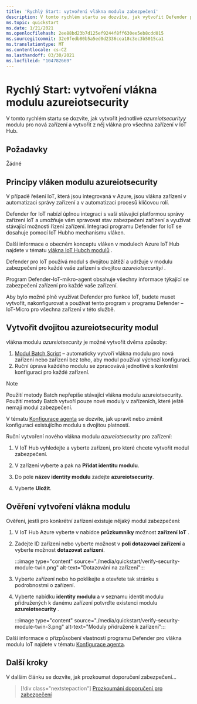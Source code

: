 ```yaml
---
title: 'Rychlý Start: vytvoření vlákna modulu zabezpečení'
description: V tomto rychlém startu se dozvíte, jak vytvořit Defender pro modul IoT pro použití s Azure Defenderem pro IoT.
ms.topic: quickstart
ms.date: 1/21/2021
ms.openlocfilehash: 2ee88bd23b7d125ef9244f8ff630ee5eb8cdd015
ms.sourcegitcommit: 32e0fedb80b5a5ed0d2336cea18c3ec3b5015ca1
ms.translationtype: MT
ms.contentlocale: cs-CZ
ms.lasthandoff: 03/30/2021
ms.locfileid: "104782669"
---
```

# <a name="quickstart-create-an-azureiotsecurity-module-twin"></a>Rychlý Start: vytvoření vlákna modulu azureiotsecurity

V tomto rychlém startu se dozvíte, jak vytvořit jednotlivé _azureiotsecurityy_ modulu pro nová zařízení a vytvořit z něj vlákna pro všechna zařízení v IoT Hub.

## <a name="prerequisites"></a>Požadavky

Žádné

## <a name="understanding-azureiotsecurity-module-twins"></a>Principy vláken modulu azureiotsecurity

V případě řešení IoT, která jsou integrovaná v Azure, jsou vlákna zařízení v automatizaci správy zařízení a v automatizaci procesů klíčovou rolí.

Defender for IoT nabízí úplnou integraci s vaší stávající platformou správy zařízení IoT a umožňuje vám spravovat stav zabezpečení zařízení a využívat stávající možnosti řízení zařízení.
Integraci programu Defender for IoT se dosahuje pomocí IoT Hubho mechanismu vláken.

Další informace o obecném konceptu vláken v modulech Azure IoT Hub najdete v tématu [vlákna IoT Hubch modulů](../iot-hub/iot-hub-devguide-module-twins.md) .

Defender pro IoT používá modul s dvojitou zátěží a udržuje v modulu zabezpečení pro každé vaše zařízení s dvojitou _azureiotsecurityi_ .

Program Defender-IoT-mikro-agent obsahuje všechny informace týkající se zabezpečení zařízení pro každé vaše zařízení.

Aby bylo možné plně využívat Defender pro funkce IoT, budete muset vytvořit, nakonfigurovat a používat tento program v programu Defender – IoT-Micro pro všechna zařízení v této službě.

## <a name="create-azureiotsecurity-module-twin"></a>Vytvořit dvojitou azureiotsecurity modul

vlákna modulu _azureiotsecurity_ je možné vytvořit dvěma způsoby:

1. [Modul Batch Script](https://aka.ms/iot-security-github-create-module) – automaticky vytvoří vlákna modulu pro nová zařízení nebo zařízení bez toho, aby modul používal výchozí konfiguraci.
1. Ruční úprava každého modulu se zpracovává jednotlivě s konkrétní konfigurací pro každé zařízení.

>[!NOTE]
> Použití metody Batch nepřepíše stávající vlákna modulu azureiotsecurity. Použití metody Batch vytvoří pouze nové moduly v zařízeních, které ještě nemají modul zabezpečení.

V tématu [Konfigurace agenta](how-to-agent-configuration.md) se dozvíte, jak upravit nebo změnit konfiguraci existujícího modulu s dvojitou platností.

Ruční vytvoření nového vlákna modulu _azureiotsecurity_ pro zařízení:

1. V IoT Hub vyhledejte a vyberte zařízení, pro které chcete vytvořit modul zabezpečení.

1. V zařízení vyberte a pak na **Přidat identitu modulu**.

1. Do pole **název identity modulu** zadejte **azureiotsecurity**.

1. Vyberte **Uložit**.

## <a name="verify-creation-of-a-module-twin"></a>Ověření vytvoření vlákna modulu

Ověření, jestli pro konkrétní zařízení existuje nějaký modul zabezpečení:

1. V IoT Hub Azure vyberte v nabídce **průzkumníky** možnost **zařízení IoT** .

1. Zadejte ID zařízení nebo vyberte možnost v **poli dotazovací zařízení** a vyberte možnost **dotazovat zařízení**.

    :::image type="content" source="./media/quickstart/verify-security-module-twin.png" alt-text="Dotazování na zařízení":::

1. Vyberte zařízení nebo ho poklikejte a otevřete tak stránku s podrobnostmi o zařízení.

1. Vyberte nabídku **identity modulu** a v seznamu identit modulu přidružených k danému zařízení potvrďte existenci modulu **azureiotsecurity** .

    :::image type="content" source="./media/quickstart/verify-security-module-twin-3.png" alt-text="Moduly přidružené k zařízení":::

Další informace o přizpůsobení vlastností programu Defender pro vlákna modulu IoT najdete v tématu [Konfigurace agenta](how-to-agent-configuration.md).

## <a name="next-steps"></a>Další kroky

V dalším článku se dozvíte, jak prozkoumat doporučení zabezpečení...

> [!div class="nextstepaction"]
> [Prozkoumání doporučení pro zabezpečení](quickstart-investigate-security-recommendations.md)